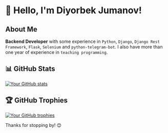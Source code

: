 # 👋 Hello, I'm Diyorbek Jumanov!

## About Me
**Backend Developer** with some experience in `Python`, `Django`, `Django Rest Framework`, `Flask`, `Selenium` and `python-telegram-bot`. I also have more than one year of experience in `teaching programming`.

## 📊 GitHub Stats
[![Your GitHub stats](https://github-readme-stats.vercel.app/api?username=djumanov&show_icons=true&theme=radical)](https://github.com/djumanov)

## 🏆 GitHub Trophies
[![Your GitHub trophies](https://github-profile-trophy.vercel.app/?username=djumanov&theme=dracula)](https://github.com/djumanov)

Thanks for stopping by! 😊
